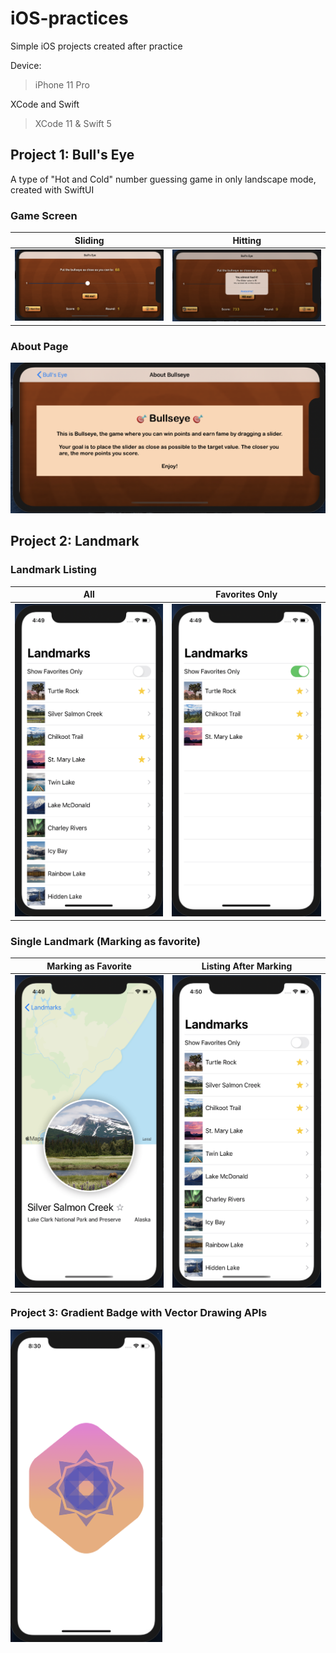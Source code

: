 # iOS-practices

Simple iOS projects created after practice

Device:

> iPhone 11 Pro

XCode and Swift

> XCode 11 & Swift 5

## Project 1: Bull's Eye

A type of "Hot and Cold" number guessing game in only landscape mode, created with SwiftUI

### Game Screen

| Sliding | Hitting |
| ----- | --------|
| ![](assets/bullseye1.png) | ![](assets/bullseye2.png) |

### About Page

![](assets/bullseye3.png)

## Project 2: Landmark

### Landmark Listing

| All | Favorites Only |
| ----- | --------|
| <img src="assets/landmark1.png" alt="badge" height="500px"> | <img src="assets/landmark2.png" alt="badge" height="500px"> |

### Single Landmark (Marking as favorite)

| Marking as Favorite | Listing After Marking |
| ----- | --------|
| <img src="assets/landmark3.png" alt="badge" height="500px"> | <img src="assets/landmark4.png" alt="badge" height="500px"> |


### Project 3:  Gradient Badge with Vector Drawing APIs 

<img src="assets/badge.png" alt="badge" height="500px">
